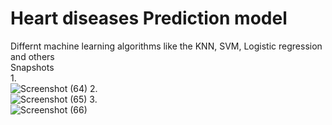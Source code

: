 # Heart diseases Prediction model <br>
Differnt machine learning algorithms like the KNN, SVM, Logistic regression and others<br>
Snapshots<br>
1.<br>
![Screenshot (64)](https://user-images.githubusercontent.com/62588358/209349770-bf237164-d401-4734-9c25-6de855f41bce.png)
2.<br>
![Screenshot (65)](https://user-images.githubusercontent.com/62588358/209349867-0cea2be0-d7ff-4c13-af3b-64d0afeab8e7.png)
3.<br>
![Screenshot (66)](https://user-images.githubusercontent.com/62588358/209349918-95e247ca-f4ba-46bc-894c-7dbe0b3e3bf8.png)
